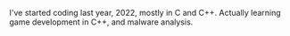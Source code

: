 I've started coding last year, 2022, mostly in C and C++.
Actually learning game development in C++, and malware analysis.
